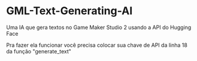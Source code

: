 # GML-Text-Generating-AI
 Uma IA que gera textos no Game Maker Studio 2 usando a API do Hugging Face

Pra fazer ela funcionar você precisa colocar sua chave de API da linha 18 da função "generate_text"
